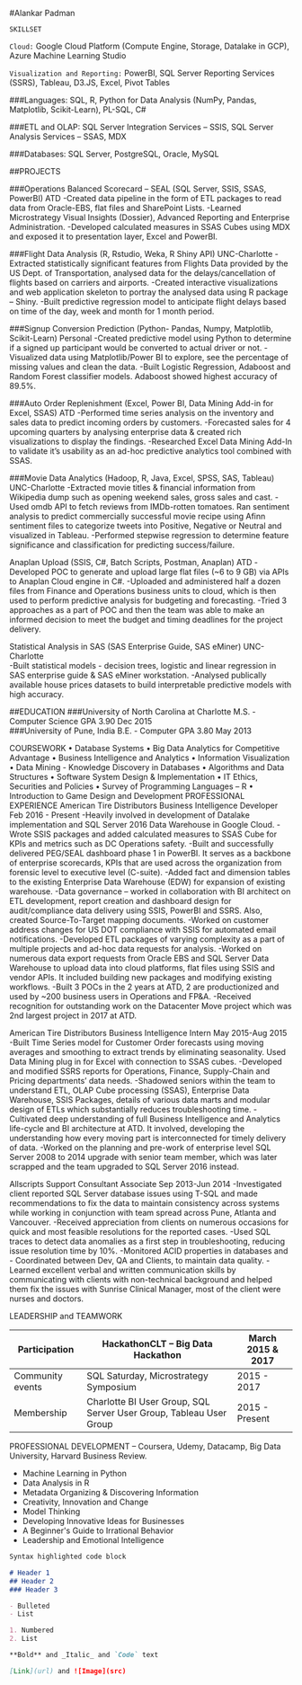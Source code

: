 #Alankar Padman                                                                                                              

`SKILLSET`

`Cloud:`
Google Cloud Platform (Compute Engine, Storage, Datalake in GCP), Azure Machine Learning Studio

`Visualization and Reporting:`
PowerBI, SQL Server Reporting Services (SSRS), Tableau, D3.JS, Excel, Pivot Tables

###Languages:
SQL, R, Python for Data Analysis (NumPy, Pandas, Matplotlib, Scikit-Learn), PL-SQL, C#	       

###ETL and OLAP:
SQL Server Integration Services – SSIS, SQL Server Analysis Services – SSAS, MDX

###Databases:
SQL Server, PostgreSQL, Oracle, MySQL

##PROJECTS

###Operations Balanced Scorecard – SEAL	         	(SQL Server, SSIS, SSAS, PowerBI)				      ATD
-Created data pipeline in the form of ETL packages to read data from Oracle-EBS, flat files and SharePoint Lists.
-Learned Microstrategy Visual Insights (Dossier), Advanced Reporting and Enterprise Administration.
-Developed calculated measures in SSAS Cubes using MDX and exposed it to presentation layer, Excel and PowerBI.

###Flight Data Analysis				   (R, Rstudio, Weka, R Shiny API)			                    UNC-Charlotte
-Extracted statistically significant features from Flights Data provided by the US Dept. of Transportation, analysed data for the delays/cancellation of flights based on carriers and airports.
-Created interactive visualizations and web application skeleton to portray the analysed data using R package – Shiny.
-Built predictive regression model to anticipate flight delays based on time of the day, week and month for 1 month period.

###Signup Conversion Prediction		    (Python- Pandas, Numpy, Matplotlib, Scikit-Learn)		             Personal
-Created predictive model using Python to determine if a signed up participant would be converted to actual driver or not. 
-Visualized data using Matplotlib/Power BI to explore, see the percentage of missing values and clean the data.
-Built Logistic Regression, Adaboost and Random Forest classifier models. Adaboost showed highest accuracy of 89.5%.                                                             

###Auto Order Replenishment	        (Excel, Power BI, Data Mining Add-in for Excel, SSAS)   			      ATD
-Performed time series analysis on the inventory and sales data to predict incoming orders by customers.
-Forecasted sales for 4 upcoming quarters by analysing enterprise data & created rich visualizations to display the findings.
-Researched Excel Data Mining Add-In to validate it’s usability as an ad-hoc predictive analytics tool combined with SSAS.

###Movie Data Analytics                   (Hadoop, R, Java, Excel, SPSS, SAS, Tableau)	 	                UNC-Charlotte
-Extracted movie titles & financial information from Wikipedia dump such as opening weekend sales, gross sales and cast.
-Used omdb API to fetch reviews from IMDb-rotten tomatoes. Ran sentiment analysis to predict commercially successful movie recipe using Afinn sentiment files to categorize tweets into Positive, Negative or Neutral and visualized in Tableau.
-Performed stepwise regression to determine feature significance and classification for predicting success/failure.

Anaplan Upload				(SSIS, C#, Batch Scripts, Postman, Anaplan)				      ATD
-Developed POC to generate and upload large flat files (~6 to 9 GB) via APIs to Anaplan Cloud engine in C#.
-Uploaded and administered half a dozen files from Finance and Operations business units to cloud, which is then used to perform predictive analysis for budgeting and forecasting.
-Tried 3 approaches as a part of POC and then the team was able to make an informed decision to meet the budget and timing deadlines for the project delivery.

Statistical Analysis in SAS			(SAS Enterprise Guide, SAS eMiner)		                UNC-Charlotte            
-Built statistical models - decision trees, logistic and linear regression in SAS enterprise guide & SAS eMiner workstation.
-Analysed publically available house prices datasets to build interpretable predictive models with high accuracy.

##EDUCATION
###University of North Carolina at Charlotte       M.S. - Computer Science                        GPA 3.90	                          Dec 2015                                        
###University of Pune, India		                   B.E. - Computer                                GPA 3.80	                         May 2013



COURSEWORK
•	Database Systems
•	Big Data Analytics for Competitive Advantage
•	Business Intelligence and Analytics
•	Information Visualization
•	Data Mining - Knowledge Discovery in Databases
•	Algorithms and Data Structures
•	Software System Design & Implementation
•	IT Ethics, Securities and Policies
•	Survey of Programming Languages – R
•	Introduction to Game Design and Development
PROFESSIONAL EXPERIENCE
American Tire Distributors	            Business Intelligence Developer		 	        Feb 2016 - Present
-Heavily involved in development of Datalake implementation and SQL Server 2016 Data Warehouse in Google Cloud.
-Wrote SSIS packages and added calculated measures to SSAS Cube for KPIs and metrics such as DC Operations safety.
-Built and successfully delivered PEG/SEAL dashboard phase 1 in PowerBI. It serves as a backbone of enterprise scorecards, KPIs that are used across the organization from forensic level to executive level (C-suite).
-Added fact and dimension tables to the existing Enterprise Data Warehouse (EDW) for expansion of existing warehouse.
-Data governance – worked in collaboration with BI architect on ETL development, report creation and dashboard design for audit/compliance data delivery using SSIS, PowerBI and SSRS. Also, created Source-To-Target mapping documents.
-Worked on customer address changes for US DOT compliance with SSIS for automated email notifications.
-Developed ETL packages of varying complexity as a part of multiple projects and ad-hoc data requests for analysis.
-Worked on numerous data export requests from Oracle EBS and SQL Server Data Warehouse to upload data into cloud platforms, flat files using SSIS and vendor APIs. It included building new packages and modifying existing workflows.
-Built 3 POCs in the 2 years at ATD, 2 are productionized and used by ~200 business users in Operations and FP&A.
-Received recognition for outstanding work on the Datacenter Move project which was 2nd largest project in 2017 at ATD.

American Tire Distributors			 Business Intelligence Intern		                     May 2015-Aug 2015
-Built Time Series model for Customer Order forecasts using moving averages and smoothing to extract trends by eliminating seasonality. Used Data Mining plug in for Excel with connection to SSAS cubes. 
-Developed and modified SSRS reports for Operations, Finance, Supply-Chain and Pricing departments’ data needs.
-Shadowed seniors within the team to understand ETL, OLAP Cube processing (SSAS), Enterprise Data Warehouse, SSIS Packages, details of various data marts and modular design of ETLs which substantially reduces troubleshooting time.
-Cultivated deep understanding of full Business Intelligence and Analytics life-cycle and BI architecture at ATD. It involved, developing the understanding how every moving part is interconnected for timely delivery of data.
-Worked on the planning and pre-work of enterprise level SQL Server 2008 to 2014 upgrade with senior team member, which was later scrapped and the team upgraded to SQL Server 2016 instead.

Allscripts				               Support Consultant Associate 		          Sep 2013-Jun 2014
-Investigated client reported SQL Server database issues using T-SQL and made recommendations to fix the data to maintain consistency across systems while working in conjunction with team spread across Pune, Atlanta and Vancouver.
-Received appreciation from clients on numerous occasions for quick and most feasible resolutions for the reported cases.
-Used SQL traces to detect data anomalies as a first step in troubleshooting, reducing issue resolution time by 10%.
-Monitored ACID properties in databases and - Coordinated between Dev, QA and Clients, to maintain data quality.
-Learned excellent verbal and written communication skills by communicating with clients with non-technical background and helped them fix the issues with Sunrise Clinical Manager, most of the client were nurses and doctors.

LEADERSHIP and TEAMWORK

Participation | HackathonCLT  – Big Data Hackathon | March 2015 & 2017
------------- |----------------------------------- | -----------------
Community events | SQL Saturday, Microstrategy Symposium | 2015 - 2017
Membership | Charlotte BI User Group, SQL Server User Group, Tableau User Group | 2015 - Present

PROFESSIONAL DEVELOPMENT – Coursera, Udemy, Datacamp, Big Data University, Harvard Business Review.
- Machine Learning in Python
- Data Analysis in R
- Metadata Organizing & Discovering Information
- Creativity, Innovation and Change		
- Model Thinking	              
- Developing Innovative Ideas for Businesses 
- A Beginner's Guide to Irrational Behavior
- Leadership and Emotional Intelligence    


```markdown
Syntax highlighted code block

# Header 1
## Header 2
### Header 3

- Bulleted
- List

1. Numbered
2. List

**Bold** and _Italic_ and `Code` text

[Link](url) and ![Image](src)
```
